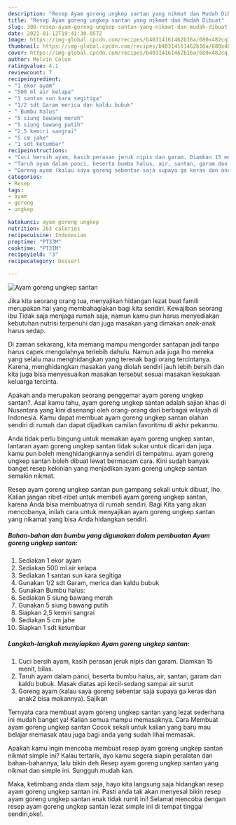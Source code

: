 ```yaml
---
description: "Resep Ayam goreng ungkep santan yang nikmat dan Mudah Dibuat"
title: "Resep Ayam goreng ungkep santan yang nikmat dan Mudah Dibuat"
slug: 308-resep-ayam-goreng-ungkep-santan-yang-nikmat-dan-mudah-dibuat
date: 2021-01-12T19:41:30.057Z
image: https://img-global.cpcdn.com/recipes/b40314161462b16a/680x482cq70/ayam-goreng-ungkep-santan-foto-resep-utama.jpg
thumbnail: https://img-global.cpcdn.com/recipes/b40314161462b16a/680x482cq70/ayam-goreng-ungkep-santan-foto-resep-utama.jpg
cover: https://img-global.cpcdn.com/recipes/b40314161462b16a/680x482cq70/ayam-goreng-ungkep-santan-foto-resep-utama.jpg
author: Melvin Colon
ratingvalue: 4.1
reviewcount: 7
recipeingredient:
- "1 ekor ayam"
- "500 ml air kelapa"
- "1 santan sun kara segitiga"
- "1/2 sdt Garam merica dan kaldu bubuk"
- " Bumbu halus"
- "5 siung bawang merah"
- "5 siung bawang putih"
- "2,5 kemiri sangrai"
- "5 cm jahe"
- "1 sdt ketumbar"
recipeinstructions:
- "Cuci bersih ayam, kasih perasan jeruk nipis dan garam. Diamkan 15 menit, bilas."
- "Taruh ayam dalam panci, beserta bumbu halus, air, santan, garam dan kaldu bubuk. Masak diatas api kecil-sedang sampai air surut"
- "Goreng ayam (kalau saya goreng sebentar saja supaya ga keras dan anak2 bisa makannya). Sajikan"
categories:
- Resep
tags:
- ayam
- goreng
- ungkep

katakunci: ayam goreng ungkep 
nutrition: 263 calories
recipecuisine: Indonesian
preptime: "PT33M"
cooktime: "PT31M"
recipeyield: "3"
recipecategory: Dessert

---
```



![Ayam goreng ungkep santan](https://img-global.cpcdn.com/recipes/b40314161462b16a/680x482cq70/ayam-goreng-ungkep-santan-foto-resep-utama.jpg)

Jika kita seorang orang tua, menyajikan hidangan lezat buat famili merupakan hal yang membahagiakan bagi kita sendiri. Kewajiban seorang ibu Tidak saja menjaga rumah saja, namun kamu pun harus menyediakan kebutuhan nutrisi terpenuhi dan juga masakan yang dimakan anak-anak harus sedap.

Di zaman  sekarang, kita memang mampu mengorder santapan jadi tanpa harus capek mengolahnya terlebih dahulu. Namun ada juga lho mereka yang selalu mau menghidangkan yang terenak bagi orang tercintanya. Karena, menghidangkan masakan yang diolah sendiri jauh lebih bersih dan kita juga bisa menyesuaikan masakan tersebut sesuai masakan kesukaan keluarga tercinta. 



Apakah anda merupakan seorang penggemar ayam goreng ungkep santan?. Asal kamu tahu, ayam goreng ungkep santan adalah sajian khas di Nusantara yang kini disenangi oleh orang-orang dari berbagai wilayah di Indonesia. Kamu dapat membuat ayam goreng ungkep santan olahan sendiri di rumah dan dapat dijadikan camilan favoritmu di akhir pekanmu.

Anda tidak perlu bingung untuk memakan ayam goreng ungkep santan, lantaran ayam goreng ungkep santan tidak sukar untuk dicari dan juga kamu pun boleh menghidangkannya sendiri di tempatmu. ayam goreng ungkep santan boleh dibuat lewat bermacam cara. Kini sudah banyak banget resep kekinian yang menjadikan ayam goreng ungkep santan semakin nikmat.

Resep ayam goreng ungkep santan pun gampang sekali untuk dibuat, lho. Kalian jangan ribet-ribet untuk membeli ayam goreng ungkep santan, karena Anda bisa membuatnya di rumah sendiri. Bagi Kita yang akan mencobanya, inilah cara untuk menyajikan ayam goreng ungkep santan yang nikamat yang bisa Anda hidangkan sendiri.

<!--inarticleads1-->

##### Bahan-bahan dan bumbu yang digunakan dalam pembuatan Ayam goreng ungkep santan:

1. Sediakan 1 ekor ayam
1. Sediakan 500 ml air kelapa
1. Sediakan 1 santan sun kara segitiga
1. Gunakan 1/2 sdt Garam, merica dan kaldu bubuk
1. Gunakan  Bumbu halus:
1. Sediakan 5 siung bawang merah
1. Gunakan 5 siung bawang putih
1. Siapkan 2,5 kemiri sangrai
1. Sediakan 5 cm jahe
1. Siapkan 1 sdt ketumbar




<!--inarticleads2-->

##### Langkah-langkah menyiapkan Ayam goreng ungkep santan:

1. Cuci bersih ayam, kasih perasan jeruk nipis dan garam. Diamkan 15 menit, bilas.
1. Taruh ayam dalam panci, beserta bumbu halus, air, santan, garam dan kaldu bubuk. Masak diatas api kecil-sedang sampai air surut
1. Goreng ayam (kalau saya goreng sebentar saja supaya ga keras dan anak2 bisa makannya). Sajikan




Ternyata cara membuat ayam goreng ungkep santan yang lezat sederhana ini mudah banget ya! Kalian semua mampu memasaknya. Cara Membuat ayam goreng ungkep santan Cocok sekali untuk kalian yang baru mau belajar memasak atau juga bagi anda yang sudah lihai memasak.

Apakah kamu ingin mencoba membuat resep ayam goreng ungkep santan nikmat simple ini? Kalau tertarik, ayo kamu segera siapin peralatan dan bahan-bahannya, lalu bikin deh Resep ayam goreng ungkep santan yang nikmat dan simple ini. Sungguh mudah kan. 

Maka, ketimbang anda diam saja, hayo kita langsung saja hidangkan resep ayam goreng ungkep santan ini. Pasti anda tak akan menyesal bikin resep ayam goreng ungkep santan enak tidak rumit ini! Selamat mencoba dengan resep ayam goreng ungkep santan lezat simple ini di tempat tinggal sendiri,oke!.

